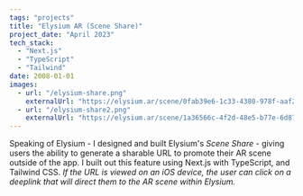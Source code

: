 ```yaml
---
tags: "projects"
title: "Elysium AR (Scene Share)"
project_date: "April 2023"
tech_stack: 
  - "Next.js"
  - "TypeScript"
  - "Tailwind"
date: 2008-01-01
images:
  - url: "/elysium-share.png"
    externalUrl: "https://elysium.ar/scene/0fab39e6-1c33-4380-978f-aaf2c0a8f97e"
  - url: "/elysium-share2.png"
    externalUrl: "https://elysium.ar/scene/1a36566c-4f2d-48e5-b77e-6d872f0973d8"
---
```


Speaking of Elysium - I designed and built Elysium's <i>Scene Share</i> - giving users the ability to generate a sharable URL to promote their AR scene outside of the app. I built out this feature using Next.js with TypeScript, and Tailwind CSS. <i>If the URL is viewed on an iOS device, the user can click on a deeplink that will direct them to the AR scene within Elysium.</i> 